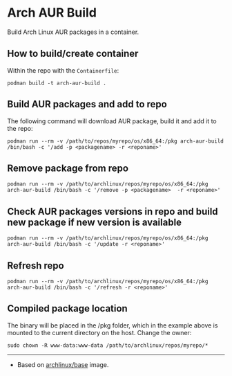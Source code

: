 # Arch AUR Build

Build Arch Linux AUR packages in a container.

## How to build/create container

Within the repo with the `Containerfile`:

    podman build -t arch-aur-build .

## Build AUR packages and add to repo

The following command will download AUR package, build it and add it to the repo:

    podman run --rm -v /path/to/repos/myrepo/os/x86_64:/pkg arch-aur-build /bin/bash -c '/add -p <packagename> -r <reponame>'

## Remove package from repo

    podman run --rm -v /path/to/archlinux/repos/myrepo/os/x86_64:/pkg arch-aur-build /bin/bash -c '/remove -p <packagename>  -r <reponame>'

## Check AUR packages versions in repo and build new package if new version is available

    podman run --rm -v /path/to/archlinux/repos/myrepo/os/x86_64:/pkg arch-aur-build /bin/bash -c '/update -r <reponame>'

## Refresh repo

    podman run --rm -v /path/to/archlinux/repos/myrepo/os/x86_64:/pkg arch-aur-build /bin/bash -c '/refresh -r <reponame>'

## Compiled package location

The binary will be placed in the /pkg folder, which in the example above is
mounted to the current directory on the host. Change the owner:

    sudo chown -R www-data:www-data /path/to/archlinux/repos/myrepo/*

---

- Based on [archlinux/base](https://hub.docker.com/r/archlinux/base) image.
